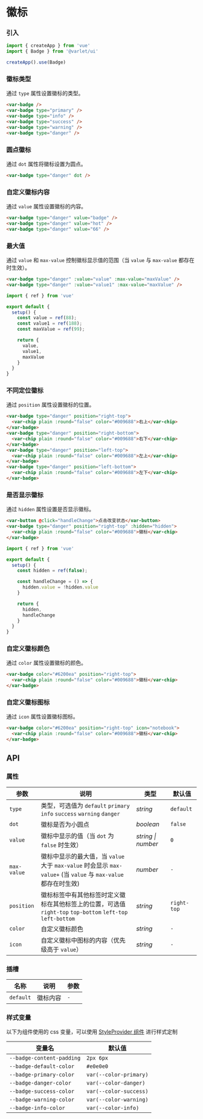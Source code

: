 # 徽标

### 引入

```js
import { createApp } from 'vue'
import { Badge } from '@varlet/ui'

createApp().use(Badge)
```

### 徽标类型

通过 `type` 属性设置徽标的类型。

```html
<var-badge />
<var-badge type="primary" />
<var-badge type="info" />
<var-badge type="success" />
<var-badge type="warning" />
<var-badge type="danger" />
```

### 圆点徽标

通过 `dot` 属性将徽标设置为圆点。

```html
<var-badge type="danger" dot />
```

### 自定义徽标内容

通过 `value` 属性设置徽标的内容。

```html
<var-badge type="danger" value="badge" />
<var-badge type="danger" value="hot" />
<var-badge type="danger" value="66" />
```

### 最大值

通过 `value` 和 `max-value` 控制徽标显示值的范围（当 `value` 与 `max-value` 都存在时生效）。

```html
<var-badge type="danger" :value="value" :max-value="maxValue" />
<var-badge type="danger" :value="value1" :max-value="maxValue" />
```

```js
import { ref } from 'vue'

export default {
  setup() {
    const value = ref(88);
    const value1 = ref(188);
    const maxValue = ref(99);

    return {
      value,
      value1,
      maxValue
    }
  }
}
```

### 不同定位徽标

通过 `position` 属性设置徽标的位置。

```html
<var-badge type="danger" position="right-top">
  <var-chip plain :round="false" color="#009688">右上</var-chip>
</var-badge>
<var-badge type="danger" position="right-bottom">
  <var-chip plain :round="false" color="#009688">右下</var-chip>
</var-badge>
<var-badge type="danger" position="left-top">
  <var-chip plain :round="false" color="#009688">左上</var-chip>
</var-badge>
<var-badge type="danger" position="left-bottom">
  <var-chip plain :round="false" color="#009688">左下</var-chip>
</var-badge>
```

### 是否显示徽标

通过 `hidden` 属性设置是否显示徽标。

```html
<var-button @click="handleChange">点击改变状态</var-button>
<var-badge type="danger" position="right-top" :hidden="hidden">
  <var-chip plain :round="false" color="#009688">徽标</var-chip>
</var-badge>
```

```js
import { ref } from 'vue'

export default {
  setup() {
    const hidden = ref(false);

    const handleChange = () => {
      hidden.value = !hidden.value
    }

    return {
      hidden,
      handleChange
    }
  }
}
```

### 自定义徽标颜色

通过 `color` 属性设置徽标的颜色。

```html
<var-badge color="#6200ea" position="right-top">
  <var-chip plain :round="false" color="#009688">徽标</var-chip>
</var-badge>
```

### 自定义徽标图标

通过 `icon` 属性设置徽标图标。

```html
<var-badge color="#6200ea" position="right-top" icon="notebook">
  <var-chip plain :round="false" color="#009688">徽标</var-chip>
</var-badge>
```

## API

### 属性

|参数 | 说明 | 类型 | 默认值 |
| ---- | ---- | ---- | ---- |
| `type` | 类型，可选值为 `default` `primary` `info` `success` `warning` `danger` | _string_ | `default` |
| `dot` | 徽标是否为小圆点 | _boolean_ | `false` |
| `value` | 徽标中显示的值（当 `dot` 为 `false` 时生效）| _string \| number_ | `0` |
| `max-value` | 徽标中显示的最大值，当 `value` 大于 `max-value` 时会显示 `max-value+` (当 `value` 与 `max-value` 都存在时生效)| _number_ | `-` |
| `position` | 徽标标签中有其他标签时定义徽标在其他标签上的位置，可选值 `right-top` `top-bottom` `left-top` `left-bottom` | _string_ | `right-top` |
| `color` | 自定义徽标颜色 | _string_ | `-` |
| `icon` | 自定义徽标中图标的内容（优先级高于 `value`） | _string_ | `-` |

### 插槽

| 名称 | 说明 | 参数 |
| ---- | ---- | ----|
| `default` |  徽标内容 | `-` |

### 样式变量
以下为组件使用的 css 变量，可以使用 [StyleProvider 组件](#/zh-CN/style-provider) 进行样式定制

| 变量名 | 默认值 |
| --- | --- |
| `--badge-content-padding` | `2px 6px` |
| `--badge-default-color` | `#e0e0e0` |
| `--badge-primary-color` | `var(--color-primary)`|
| `--badge-danger-color` |  `var(--color-danger)`|
| `--badge-success-color` | `var(--color-success)`|
| `--badge-warning-color` |  `var(--color-warning)`|
| `--badge-info-color` | `var(--color-info)`|
